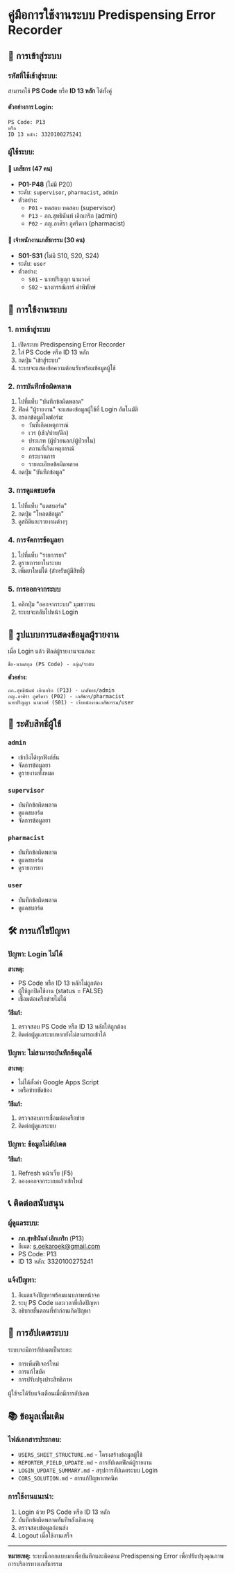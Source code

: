 # คู่มือการใช้งานระบบ Predispensing Error Recorder

## 🚀 **การเข้าสู่ระบบ**

### รหัสที่ใช้เข้าสู่ระบบ:
สามารถใช้ **PS Code** หรือ **ID 13 หลัก** ได้ทั้งคู่

#### ตัวอย่างการ Login:
```
PS Code: P13
หรือ
ID 13 หลัก: 3320100275241
```

### ผู้ใช้ระบบ:

#### 🧬 **เภสัชกร (47 คน)**
- **P01-P48** (ไม่มี P20)
- ระดับ: `supervisor`, `pharmacist`, `admin`
- ตัวอย่าง:
  - `P01` - ทดสอบ ทดสอบ (supervisor)
  - `P13` - ภก.สุทธินันท์ เอิกเกริก (admin)
  - `P02` - ภญ.อาศิรา ภูศรีดาว (pharmacist)

#### 👥 **เจ้าพนักงานเภสัชกรรม (30 คน)**
- **S01-S31** (ไม่มี S10, S20, S24)
- ระดับ: `user`
- ตัวอย่าง:
  - `S01` - นายปริญญา นามวงศ์
  - `S02` - นางกรรณิการ์ คำพิทักษ์

## 📝 **การใช้งานระบบ**

### 1. **การเข้าสู่ระบบ**
1. เปิดระบบ Predispensing Error Recorder
2. ใส่ PS Code หรือ ID 13 หลัก
3. กดปุ่ม "เข้าสู่ระบบ"
4. ระบบจะแสดงข้อความต้อนรับพร้อมข้อมูลผู้ใช้

### 2. **การบันทึกข้อผิดพลาด**
1. ไปที่แท็บ "บันทึกข้อผิดพลาด"
2. ฟิลด์ "ผู้รายงาน" จะแสดงข้อมูลผู้ใช้ที่ Login อัตโนมัติ
3. กรอกข้อมูลในฟอร์ม:
   - วันที่เกิดเหตุการณ์
   - เวร (เช้า/บ่าย/ดึก)
   - ประเภท (ผู้ป่วยนอก/ผู้ป่วยใน)
   - สถานที่เกิดเหตุการณ์
   - กระบวนการ
   - รายละเอียดข้อผิดพลาด
4. กดปุ่ม "บันทึกข้อมูล"

### 3. **การดูแดชบอร์ด**
1. ไปที่แท็บ "แดชบอร์ด"
2. กดปุ่ม "โหลดข้อมูล"
3. ดูสถิติและรายงานต่างๆ

### 4. **การจัดการข้อมูลยา**
1. ไปที่แท็บ "รายการยา"
2. ดูรายการยาในระบบ
3. เพิ่มยาใหม่ได้ (สำหรับผู้มีสิทธิ์)

### 5. **การออกจากระบบ**
1. คลิกปุ่ม "ออกจากระบบ" มุมขวาบน
2. ระบบจะกลับไปหน้า Login

## 🎯 **รูปแบบการแสดงข้อมูลผู้รายงาน**

เมื่อ Login แล้ว ฟิลด์ผู้รายงานจะแสดง:
```
ชื่อ-นามสกุล (PS Code) - กลุ่ม/ระดับ
```

**ตัวอย่าง:**
```
ภก.สุทธินันท์ เอิกเกริก (P13) - เภสัชกร/admin
ภญ.อาศิรา ภูศรีดาว (P02) - เภสัชกร/pharmacist
นายปริญญา นามวงศ์ (S01) - เจ้าพนักงานเภสัชกรรม/user
```

## 🔐 **ระดับสิทธิ์ผู้ใช้**

### `admin`
- เข้าถึงได้ทุกฟังก์ชัน
- จัดการข้อมูลยา
- ดูรายงานทั้งหมด

### `supervisor`
- บันทึกข้อผิดพลาด
- ดูแดชบอร์ด
- จัดการข้อมูลยา

### `pharmacist`
- บันทึกข้อผิดพลาด
- ดูแดชบอร์ด
- ดูรายการยา

### `user`
- บันทึกข้อผิดพลาด
- ดูแดชบอร์ด

## 🛠️ **การแก้ไขปัญหา**

### ปัญหา: Login ไม่ได้
**สาเหตุ:**
- PS Code หรือ ID 13 หลักไม่ถูกต้อง
- ผู้ใช้ถูกปิดใช้งาน (status = FALSE)
- เชื่อมต่อเครือข่ายไม่ได้

**วิธีแก้:**
1. ตรวจสอบ PS Code หรือ ID 13 หลักให้ถูกต้อง
2. ติดต่อผู้ดูแลระบบหากยังไม่สามารถเข้าได้

### ปัญหา: ไม่สามารถบันทึกข้อมูลได้
**สาเหตุ:**
- ไม่ได้ตั้งค่า Google Apps Script
- เครือข่ายขัดข้อง

**วิธีแก้:**
1. ตรวจสอบการเชื่อมต่อเครือข่าย
2. ติดต่อผู้ดูแลระบบ

### ปัญหา: ข้อมูลไม่อัปเดต
**วิธีแก้:**
1. Refresh หน้าเว็บ (F5)
2. ลองออกจากระบบแล้วเข้าใหม่

## 📞 **ติดต่อสนับสนุน**

### ผู้ดูแลระบบ:
- **ภก.สุทธินันท์ เอิกเกริก** (P13)
- อีเมล: s.oekaroek@gmail.com
- PS Code: P13
- ID 13 หลัก: 3320100275241

### แจ้งปัญหา:
1. อีเมลแจ้งปัญหาพร้อมแนบภาพหน้าจอ
2. ระบุ PS Code และเวลาที่เกิดปัญหา
3. อธิบายขั้นตอนที่ทำก่อนเกิดปัญหา

## 🔄 **การอัปเดตระบบ**

ระบบจะมีการอัปเดตเป็นระยะ:
- การเพิ่มฟีเจอร์ใหม่
- การแก้ไขบัค
- การปรับปรุงประสิทธิภาพ

ผู้ใช้จะได้รับแจ้งเตือนเมื่อมีการอัปเดต

## 📚 **ข้อมูลเพิ่มเติม**

### ไฟล์เอกสารประกอบ:
- `USERS_SHEET_STRUCTURE.md` - โครงสร้างข้อมูลผู้ใช้
- `REPORTER_FIELD_UPDATE.md` - การอัปเดตฟิลด์ผู้รายงาน
- `LOGIN_UPDATE_SUMMARY.md` - สรุปการอัปเดตระบบ Login
- `CORS_SOLUTION.md` - การแก้ปัญหาเทคนิค

### การใช้งานแนะนำ:
1. Login ด้วย PS Code หรือ ID 13 หลัก
2. บันทึกข้อผิดพลาดทันทีหลังเกิดเหตุ
3. ตรวจสอบข้อมูลก่อนส่ง
4. Logout เมื่อใช้งานเสร็จ

---
**หมายเหตุ:** ระบบนี้ออกแบบมาเพื่อบันทึกและติดตาม Predispensing Error เพื่อปรับปรุงคุณภาพการบริการทางเภสัชกรรม
